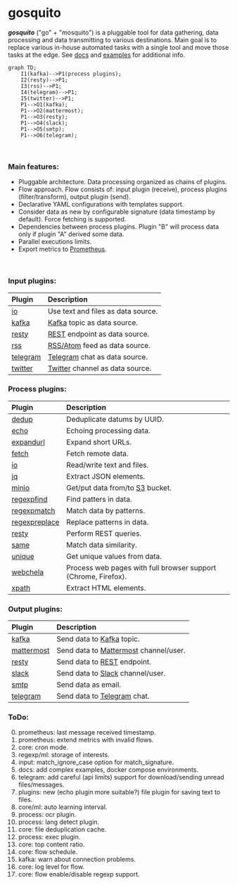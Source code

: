 # gosquito

**_gosquito_** ("go" + "mosquito") is a pluggable tool for data
gathering, data processing and data transmitting to various destinations.
Main goal is to replace various in-house automated tasks with a single tool and move those tasks at the edge. See [docs](docs/README.md) and [examples](https://github.com/livelace/gosquito-public) for additional info.

```mermaid
graph TD;
    I1(kafka)-->P1(process plugins);
    I2(resty)-->P1;
    I3(rss)-->P1;
    I4(telegram)-->P1;
    I5(twitter)-->P1;
    P1-->O1(kafka);
    P1-->O2(mattermost);
    P1-->O3(resty);
    P1-->O4(slack);
    P1-->O5(smtp);
    P1-->O6(telegram);
```

<br>

### Main features:

- Pluggable architecture. Data processing organized as chains of plugins.
- Flow approach. Flow consists of: input plugin (receive), process plugins (filter/transform), output
  plugin (send).
- Declarative YAML configurations with templates support.
- Consider data as new by configurable signature (data timestamp by default). Force fetching is supported.
- Dependencies between process plugins. Plugin "B" will process data only if plugin "A" derived some data.
- Parallel executions limits.
- Export metrics to [Prometheus](https://prometheus.io/).

<br>

### Input plugins:

| Plugin                                     | Description                                                                                    |
| :----------------------------------------- | :--------------------------------------------------------------------------------------------- |
| [io](docs/plugins/input/io.md)             | Use text and files as data source.                                                             |
| [kafka](docs/plugins/input/kafka.md)       | [Kafka](https://kafka.apache.org/) topic as data source.                                       |
| [resty](docs/plugins/input/resty.md)       | [REST](https://en.wikipedia.org/wiki/Representational_state_transfer) endpoint as data source. |
| [rss](docs/plugins/input/rss.md)           | [RSS/Atom](https://en.wikipedia.org/wiki/RSS) feed as data source.                             |
| [telegram](docs/plugins/input/telegram.md) | [Telegram](https://telegram.org/) chat as data source.                                         |
| [twitter](docs/plugins/input/twitter.md)   | [Twitter](https://twitter.com/) channel as data source.                                        |

### Process plugins:

| Plugin                                                 | Description                                                                |
| :----------------------------------------------------- | :------------------------------------------------------------------------- |
| [dedup](docs/plugins/process/dedup.md)                 | Deduplicate datums by UUID.                                                |
| [echo](docs/plugins/process/echo.md)                   | Echoing processing data.                                                   |
| [expandurl](docs/plugins/process/expandurl.md)         | Expand short URLs.                                                         |
| [fetch](docs/plugins/process/fetch.md)                 | Fetch remote data.                                                         |
| [io](docs/plugins/process/io.md)                 | Read/write text and files.                                                         |
| [jq](docs/plugins/process/jq.md)                       | Extract JSON elements.                                                     |
| [minio](docs/plugins/process/minio.md)                 | Get/put data from/to [S3](https://en.wikipedia.org/wiki/Amazon_S3) bucket. |
| [regexpfind](docs/plugins/process/regexpfind.md)       | Find patters in data.                                                      |
| [regexpmatch](docs/plugins/process/regexpmatch.md)     | Match data by patterns.                                                    |
| [regexpreplace](docs/plugins/process/regexpreplace.md) | Replace patterns in data.                                                  |
| [resty](docs/plugins/process/resty.md)                 | Perform REST queries.                                                      |
| [same](docs/plugins/process/same.md)                   | Match data similarity.                                                     |
| [unique](docs/plugins/process/unique.md)               | Get unique values from data.                                               |
| [webchela](docs/plugins/process/webchela.md)           | Process web pages with full browser support (Chrome, Firefox).             |
| [xpath](docs/plugins/process/xpath.md)                 | Extract HTML elements.                                                     |

### Output plugins:

| Plugin                                          | Description                                                                                  |
| :---------------------------------------------- | :------------------------------------------------------------------------------------------- |
| [kafka](docs/plugins/output/kafka.md)           | Send data to [Kafka](https://kafka.apache.org/) topic.                                       |
| [mattermost](docs/plugins/output/mattermost.md) | Send data to [Mattermost](https://mattermost.org/) channel/user.                             |
| [resty](docs/plugins/output/resty.md)           | Send data to [REST](https://en.wikipedia.org/wiki/Representational_state_transfer) endpoint. |
| [slack](docs/plugins/output/slack.md)           | Send data to [Slack](https://slack.com) channel/user.                                        |
| [smtp](docs/plugins/output/smtp.md)             | Send data as email.                                                                          |
| [telegram](docs/plugins/output/telegram.md)     | Send data to [Telegram](https://telegram.org) chat.                                          |

### ToDo:

0. prometheus: last message received timestamp.
1. prometheus: extend metrics with invalid flows.
2. core: cron mode.
3. regexp/ml: storage of interests.
4. input: match_ignore_case option for match_signature.
5. docs: add complex examples, docker compose environments.
6. telegram: add careful (api limits) support for download/sending unread files/messages.
7. plugins: new (echo plugin more suitable?) file plugin for saving text to files.
8. core/ml: auto learning interval.
9. process: ocr plugin.
10. process: lang detect plugin.
11. core: file deduplication cache.
12. process: exec plugin.
13. core: top content ratio.
14. core: flow schedule.
15. kafka: warn about connection problems.
16. core: log level for flow.
17. core: flow enable/disable regexp support.
